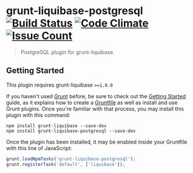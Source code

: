 # grunt-liquibase-postgresql [![Build Status](https://travis-ci.org/sameetn/grunt-liquibase-postgresql.svg?branch=master)](https://travis-ci.org/flocsy/grunt-liquibase-postgresql) [![Code Climate](https://codeclimate.com/github/flocsy/grunt-liquibase-postgresql/badges/gpa.svg)](https://codeclimate.com/github/flocsy/grunt-liquibase-postgresql) [![Issue Count](https://codeclimate.com/github/flocsy/grunt-liquibase-postgresql/badges/issue_count.svg)](https://codeclimate.com/github/flocsy/grunt-liquibase-postgresql)
> PostgreSQL plugin for grunt-liquibase

## Getting Started
This plugin requires grunt-liquibase `>=1.0.0`

If you haven't used [Grunt](http://gruntjs.com/) before, be sure to check out the [Getting Started](http://gruntjs.com/getting-started) guide, as it explains how to create a [Gruntfile](http://gruntjs.com/sample-gruntfile) as well as install and use Grunt plugins. Once you're familiar with that process, you may install this plugin with this command:

```shell
npm install grunt-liquibase --save-dev
npm install grunt-liquibase-postgresql --save-dev
```

Once the plugin has been installed, it may be enabled inside your Gruntfile with this line of JavaScript:

```js
grunt.loadNpmTasks('grunt-liquibase-postgresql');
grunt.registerTask('default', ['liquibase']); 
```
